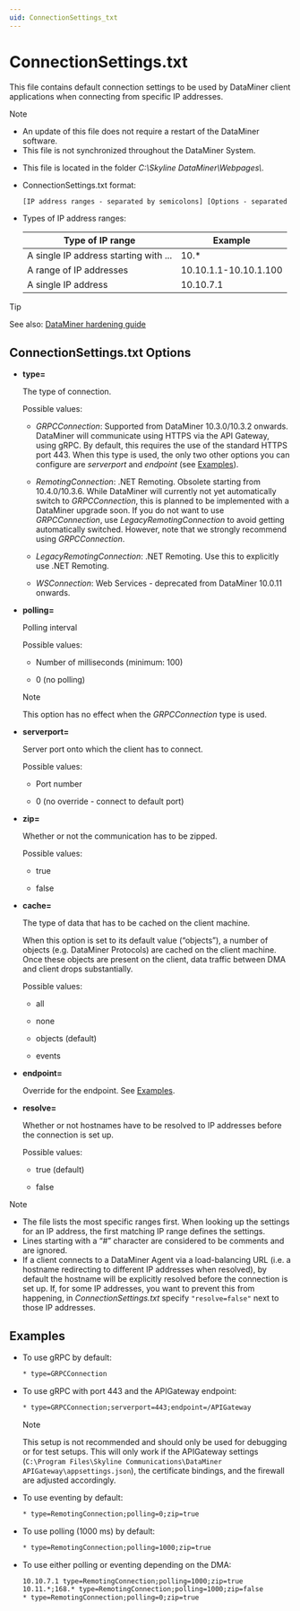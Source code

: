 ```yaml
---
uid: ConnectionSettings_txt
---
```


# ConnectionSettings.txt

This file contains default connection settings to be used by DataMiner client applications when connecting from specific IP addresses.

> [!NOTE]
>
> - An update of this file does not require a restart of the DataMiner software.
> - This file is not synchronized throughout the DataMiner System.

- This file is located in the folder *C:\\Skyline DataMiner\\Webpages\\*.

- ConnectionSettings.txt format:

    ```txt
    [IP address ranges - separated by semicolons] [Options - separated by semicolons]
    ```

- Types of IP address ranges:

    | Type of IP range                    | Example               |
    |---------------------------------------|-----------------------|
    | A single IP address starting with ... | 10.\*                 |
    | A range of IP addresses               | 10.10.1.1-10.10.1.100 |
    | A single IP address                   | 10.10.7.1             |

> [!TIP]
> See also: [DataMiner hardening guide](xref:DataMiner_hardening_guide)

## ConnectionSettings.txt Options

- **type=**

  The type of connection.

  Possible values:

  - *GRPCConnection*: Supported from DataMiner 10.3.0/10.3.2 onwards. DataMiner will communicate using HTTPS via the API Gateway, using gRPC. By default, this requires the use of the standard HTTPS port 443. <!-- RN 34983 --> When this type is used, the only two other options you can configure are *serverport* and *endpoint* (see [Examples](#examples)).

  - *RemotingConnection*: .NET Remoting. Obsolete starting from 10.4.0/10.3.6. While DataMiner will currently not yet automatically switch to *GRPCConnection*, this is planned to be implemented with a DataMiner upgrade soon. If you do not want to use *GRPCConnection*, use *LegacyRemotingConnection* to avoid getting automatically switched. However, note that we strongly recommend using *GRPCConnection*.<!-- RN 36196 -->
  
  - *LegacyRemotingConnection*: .NET Remoting. Use this to explicitly use .NET Remoting.

  - *WSConnection*: Web Services - deprecated from DataMiner 10.0.11 onwards.

- **polling=**

  Polling interval

  Possible values:

  - Number of milliseconds (minimum: 100)

  - 0 (no polling)

  > [!NOTE]
  > This option has no effect when the *GRPCConnection* type is used.

- **serverport=**

  Server port onto which the client has to connect.

  Possible values:

  - Port number

  - 0 (no override - connect to default port)

- **zip=**

  Whether or not the communication has to be zipped.

  Possible values:

  - true

  - false

- **cache=**

  The type of data that has to be cached on the client machine.
  
  When this option is set to its default value (“objects”), a number of objects (e.g. DataMiner Protocols) are cached on the client machine. Once these objects are present on the client, data traffic between DMA and client drops substantially.

  Possible values:

  - all

  - none

  - objects (default)

  - events

- **endpoint=**

  Override for the endpoint. See [Examples](#examples).

- **resolve=**

  Whether or not hostnames have to be resolved to IP addresses before the connection is set up.

  Possible values:

  - true (default)

  - false

> [!NOTE]
>
> - The file lists the most specific ranges first. When looking up the settings for an IP address, the first matching IP range defines the settings.
> - Lines starting with a “#” character are considered to be comments and are ignored.
> - If a client connects to a DataMiner Agent via a load-balancing URL (i.e. a hostname redirecting to different IP addresses when resolved), by default the hostname will be explicitly resolved before the connection is set up. If, for some IP addresses, you want to prevent this from happening, in *ConnectionSettings.txt* specify `"resolve=false"` next to those IP addresses.

## Examples

- To use gRPC by default:

  ```txt
  * type=GRPCConnection
  ```

- To use gRPC with port 443 and the APIGateway endpoint:

  ```txt
  * type=GRPCConnection;serverport=443;endpoint=/APIGateway
  ```

  > [!NOTE]
  > This setup is not recommended and should only be used for debugging or for test setups. This will only work if the APIGateway settings (`C:\Program Files\Skyline Communications\DataMiner APIGateway\appsettings.json`), the certificate bindings, and the firewall are adjusted accordingly.

- To use eventing by default:

  ```txt
  * type=RemotingConnection;polling=0;zip=true
  ```

- To use polling (1000 ms) by default:

  ```txt
  * type=RemotingConnection;polling=1000;zip=true
  ```

- To use either polling or eventing depending on the DMA:

  ```txt
  10.10.7.1 type=RemotingConnection;polling=1000;zip=true
  10.11.*;168.* type=RemotingConnection;polling=1000;zip=false
  * type=RemotingConnection;polling=0;zip=true
  ```
